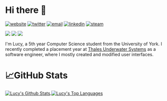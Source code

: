 # Hi there 👋
[![website](https://img.shields.io/static/v1?label=&message=website&color=%233da159&logo=google+chrome&logoColor=white)](https://lucyivatt.co.uk)
[![twitter](https://img.shields.io/badge/twitter-blue?logo=twitter&logoColor=white)](https://twitter.com/LuceapuceV2)
[![email](https://img.shields.io/badge/email-red?logo=gmail&logoColor=white)](mailto:lucyivatt@gmail.com)
[![linkedin](https://img.shields.io/static/v1?label=&message=linkedin&color=%230A66C2&logo=linkedin&logoColor=white)](https://www.linkedin.com/in/lucy-ivatt-29b7b8189/)
[![steam](https://img.shields.io/static/v1?label=&message=steam&color=%231b2838&logo=steam&logoColor=white)](https://steamcommunity.com/id/Luceapuce/)

![](https://img.shields.io/badge/day%20📅-22-blue) 
![](https://img.shields.io/badge/stars%20⭐-34-yellow)
![](https://img.shields.io/badge/days%20completed-17-red)

I'm Lucy, a 5th year Computer Science student from the University of York. I recently completed a placement year at [Thales Underwater Systems](https://www.thalesgroup.com/en/activities/defence/naval-forces/underwater-warfare#overview) as a software engineer, where I mostly created and modified user interfaces. 

# 📈GitHub Stats
<a href="https://github.com/LucyIvatt/LucyIvatt">
  <img align="center" src="https://github-readme-stats.vercel.app/api?username=LucyIvatt&count_private=true&show_icons=true&theme=dracula&line_height=40&hide=issues,contribs" alt="Lucy's Github Stats" />
</a>
<a href="https://github.com/LucyIvatt/LucyIvatt">
  <img align="center" src="https://github-readme-stats.vercel.app/api/top-langs/?username=LucyIvatt&langs_count=3&theme=dracula&hide=jupyter%20notebook" alt="Lucy's Top Languages" />
</a>
